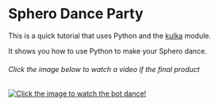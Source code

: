 # Sphero Dance Party

This is a quick tutorial that uses Python and the [kulka](https://github.com/karol-szuster/kulka) module.

It shows you how to use Python to make your Sphero dance.

###### Click the image below to watch a video if the final product

[![Click the image to watch the bot dance!](http://img.youtube.com/vi/t5y3bnRRH_4/0.jpg)](http://www.youtube.com/watch?v=t5y3bnRRH_4)

